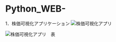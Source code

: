 # Python_WEB-
1．株価可視化アプリケーション
![株価可視化アプリ](https://github.com/user-attachments/assets/f13dbb28-4380-471b-bfe9-c614ae34e663)

![株価可視化アプリ　表](https://github.com/user-attachments/assets/91d4c09d-4857-41f0-979e-91c8e8db2c38)

